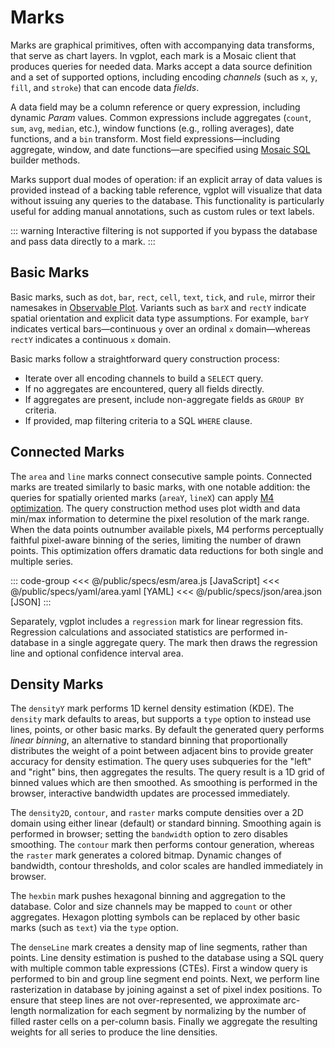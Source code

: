 <script setup>
  import { reset } from '@uwdata/vgplot';
  reset();
</script>

# Marks

<Example spec="/specs/yaml/mark-types.yaml" />

Marks are graphical primitives, often with accompanying data transforms, that serve as chart layers.
In vgplot, each mark is a Mosaic client that produces queries for needed data.
Marks accept a data source definition and a set of supported options, including encoding *channels* (such as `x`, `y`, `fill`, and `stroke`) that can encode data *fields*.

A data field may be a column reference or query expression, including dynamic _Param_ values.
Common expressions include aggregates (`count`, `sum`, `avg`, `median`, etc.), window functions (e.g., rolling averages), date functions, and a `bin` transform.
Most field expressions&mdash;including aggregate, window, and date functions&mdash;are specified using [Mosaic SQL](/sql/) builder methods.

Marks support dual modes of operation: if an explicit array of data values is provided instead of a backing table reference, vgplot will visualize that data without issuing any queries to the database. This functionality is particularly useful for adding manual annotations, such as custom rules or text labels.

::: warning
Interactive filtering is not supported if you bypass the database and pass data directly to a mark.
:::

## Basic Marks

Basic marks, such as `dot`, `bar`, `rect`, `cell`, `text`, `tick`, and `rule`, mirror their namesakes in [Observable Plot](https://observablehq.com/plot/).
Variants such as `barX` and `rectY` indicate spatial orientation and explicit data type assumptions. For example, `barY` indicates vertical bars&mdash;continuous `y` over an ordinal `x` domain&mdash;whereas `rectY` indicates a continuous `x` domain.

Basic marks follow a straightforward query construction process:

- Iterate over all encoding channels to build a `SELECT` query.
- If no aggregates are encountered, query all fields directly.
- If aggregates are present, include non-aggregate fields as `GROUP BY` criteria.
- If provided, map filtering criteria to a SQL `WHERE` clause.


## Connected Marks

The `area` and `line` marks connect consecutive sample points.
Connected marks are treated similarly to basic marks, with one notable addition: the queries for spatially oriented marks (`areaY`, `lineX`) can apply [M4 optimization](https://observablehq.com/@uwdata/m4-scalable-time-series-visualization). The query construction method uses plot width and data min/max information to determine the pixel resolution of the mark range. When the data points outnumber available pixels, M4 performs perceptually faithful pixel-aware binning of the series, limiting the number of drawn points. This optimization offers dramatic data reductions for both single and multiple series.

<Example spec="/specs/yaml/area.yaml" />

::: code-group
<<< @/public/specs/esm/area.js [JavaScript]
<<< @/public/specs/yaml/area.yaml [YAML]
<<< @/public/specs/json/area.json [JSON]
:::

Separately, vgplot includes a `regression` mark for linear regression fits. Regression calculations and associated statistics are performed in-database in a single aggregate query. The mark then draws the regression line and optional confidence interval area.

## Density Marks

The `densityY` mark performs 1D kernel density estimation (KDE).
The `density` mark defaults to areas, but supports a `type` option to instead use lines, points, or other basic marks.
By default the generated query performs _linear binning_, an alternative to standard binning that proportionally distributes the weight of a point between adjacent bins to provide greater accuracy for density estimation. The query uses subqueries for the "left" and "right" bins, then aggregates the results. The query result is a 1D grid of binned values which are then smoothed. As smoothing is performed in the browser, interactive bandwidth updates are processed immediately.

The `density2D`, `contour`, and `raster` marks compute densities over a 2D domain using either linear (default) or standard binning. Smoothing again is performed in browser; setting the `bandwidth` option to zero disables smoothing. The `contour` mark then performs contour generation, whereas the `raster` mark generates a colored bitmap. Dynamic changes of bandwidth, contour thresholds, and color scales are handled immediately in browser.

The `hexbin` mark pushes hexagonal binning and aggregation to the database. Color and size channels may be mapped to `count` or other aggregates. Hexagon plotting symbols can be replaced by other basic marks (such as `text`) via the `type` option.

The `denseLine` mark creates a density map of line segments, rather than points.
Line density estimation is pushed to the database using a SQL query with multiple common table expressions (CTEs). First a window query is performed to bin and group line segment end points. Next, we perform line rasterization in database by joining against a set of pixel index positions. To ensure that steep lines are not over-represented, we approximate arc-length normalization for each segment by normalizing by the number of filled raster cells on a per-column basis. Finally we aggregate the resulting weights for all series to produce the line densities.
